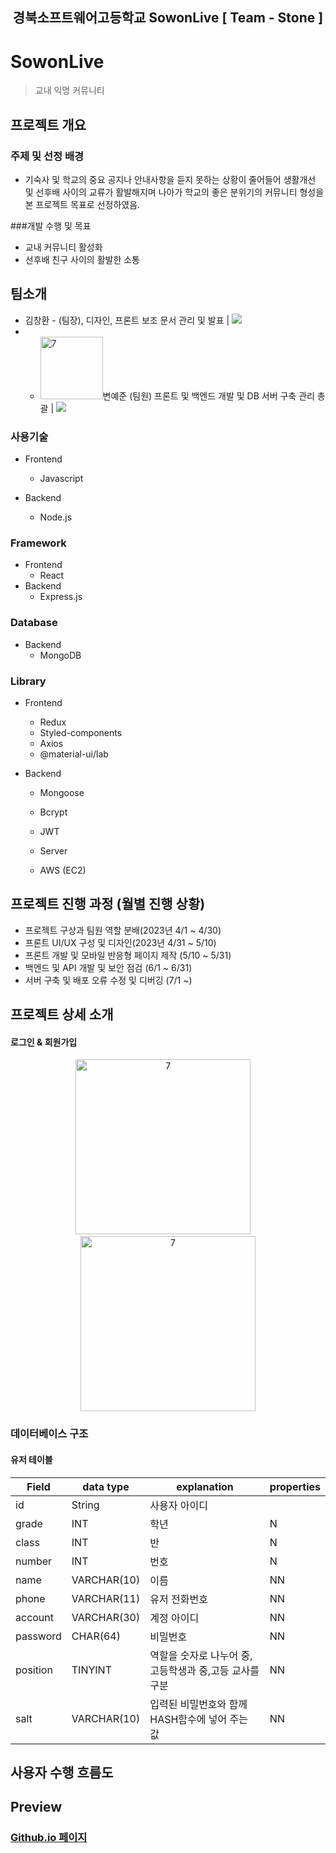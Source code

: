 <h2 align="middle">경북소프트웨어고등학교 SowonLive [ Team - Stone ]</h2>

# SowonLive
> 교내 익명 커뮤니티

## 프로젝트 개요
### 주제 및 선정 배경
- 기숙사 및 학교의 중요 공지나 안내사항을 듣지 못하는 상황이 줄어들어 생활개선 및 선후배 사이의 교류가 활발해지며 나아가 학교의 좋은 분위기의 커뮤니티 형성을 본 프로젝트 목표로 선정하였음.

###개발 수행 및 목표
- 교내 커뮤니티 활성화
- 선후배 친구 사이의 활발한 소통
## 팀소개
* 김창환 -
(팀장), 디자인, 프론트 보조 문서 관리 및 발표 | <a href="https://github.com/Takoyaa" target="_blank"><img src="https://img.shields.io/badge/GitHub-181717?style=flat-square&logo=GitHub&logoColor=white"/></a>
* - <img width="100" alt="7" src="https://github.com/GBSW-Stone/.github/assets/64297220/6c3cebe4-dfbc-4a49-9843-1590a6ee0abe">변예준 
(팀원) 프론트 및 백엔드 개발 및 DB 서버 구축 관리 총괄 | <a href="https://github.com/yejun178" target="_blank"><img src="https://img.shields.io/badge/GitHub-181717?style=flat-square&logo=GitHub&logoColor=white"/></a>


### 사용기술
- Frontend
  - Javascript
  
- Backend
  - Node.js
  
### Framework
- Frontend
  - React
- Backend
  - Express.js
  
### Database
- Backend
  - MongoDB
  
### Library
- Frontend
  - Redux
  - Styled-components
  - Axios
  - @material-ui/lab

- Backend
  - Mongoose
  - Bcrypt
  - JWT

  - Server
  - AWS (EC2)


## 프로젝트 진행 과정 (월별 진행 상황)
 + 프로젝트 구상과 팀원 역할 분배(2023년 4/1  ~ 4/30)
 + 프론트 UI/UX 구성 및 디자인(2023년 4/31 ~ 5/10)
 + 프론트 개발 및 모바일 반응형 페이지 제작 (5/10 ~ 5/31)
 + 백엔드 및 API 개발 및 보안 점검 (6/1 ~ 6/31)
 + 서버 구축 및 배포 오류 수정 및 디버깅 (7/1 ~)
## 프로젝트 상세 소개
#### 로그인 & 회원가입
<p align="center">
  <img width="280" alt="7" src="https://github.com/GBSW-Stone/.github/assets/64297220/d1f9686a-251e-451b-86e5-bcce1d09716d">
  &nbsp;&nbsp;&nbsp;
  <img width="280" alt="7" src="https://github.com/GBSW-Stone/.github/assets/64297220/693d0cd2-1e2a-4be4-ba1f-d61ff6082a13">
</p>

### 데이터베이스 구조
#### 유저 테이블
| Field | data type | explanation | properties |
| ---------- | -------- | --------------- | -------- |
| id | String | 사용자 아이디 |
| grade | INT | 학년 | N |
| class | INT | 반 | N |
| number | INT | 번호 | N |
| name | VARCHAR(10) | 이름 | NN |
| phone | VARCHAR(11) | 유저 전화번호 | NN |
| account | VARCHAR(30) | 계정 아이디 | NN |
| password | CHAR(64) | 비밀번호 | NN |
| position | TINYINT | 역할을 숫자로 나누어 중,고등학생과 중,고등 교사를 구분 | NN |
| salt | VARCHAR(10) | 입력된 비밀번호와 함께 HASH함수에 넣어 주는 값 | NN |

## 사용자 수행 흐름도


## Preview

### [Github.io 페이지](https://github.com/GBSW-Stone)
